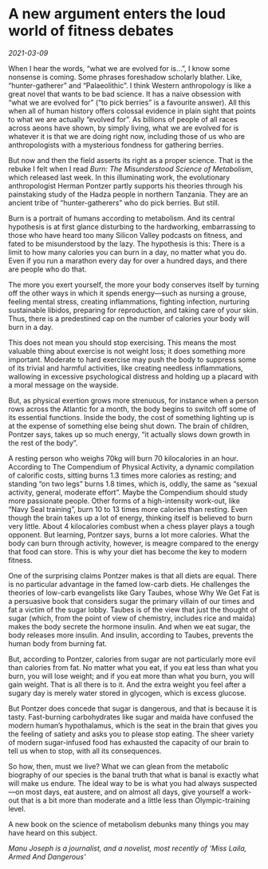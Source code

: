 # A new argument enters the loud world of fitness debates

*2021-03-09*

When I hear the words, “what we are evolved for is…”, I know some
nonsense is coming. Some phrases foreshadow scholarly blather. Like,
“hunter-gatherer” and “Palaeolithic”. I think Western anthropology is
like a great novel that wants to be bad science. It has a naive
obsession with “what we are evolved for” (“to pick berries” is a
favourite answer). All this when all of human history offers colossal
evidence in plain sight that points to what we are actually “evolved
for”. As billions of people of all races across aeons have shown, by
simply living, what we are evolved for is whatever it is that we are
doing right now, including those of us who are anthropologists with a
mysterious fondness for gathering berries.

But now and then the field asserts its right as a proper science. That
is the rebuke I felt when I read *Burn: The Misunderstood Science of
Metabolism*, which released last week. In this illuminating work, the
evolutionary anthropologist Herman Pontzer partly supports his theories
through his painstaking study of the Hadza people in northern Tanzania.
They are an ancient tribe of “hunter-gatherers” who do pick berries. But
still.

Burn is a portrait of humans according to metabolism. And its central
hypothesis is at first glance disturbing to the hardworking,
embarrassing to those who have heard too many Silicon Valley podcasts on
fitness, and fated to be misunderstood by the lazy. The hypothesis is
this: There is a limit to how many calories you can burn in a day, no
matter what you do. Even if you run a marathon every day for over a
hundred days, and there are people who do that.

The more you exert yourself, the more your body conserves itself by
turning off the other ways in which it spends energy—such as nursing a
grouse, feeling mental stress, creating inflammations, fighting
infection, nurturing sustainable libidos, preparing for reproduction,
and taking care of your skin. Thus, there is a predestined cap on the
number of calories your body will burn in a day.

This does not mean you should stop exercising. This means the most
valuable thing about exercise is not weight loss; it does something more
important. Moderate to hard exercise may push the body to suppress some
of its trivial and harmful activities, like creating needless
inflammations, wallowing in excessive psychological distress and holding
up a placard with a moral message on the wayside.

But, as physical exertion grows more strenuous, for instance when a
person rows across the Atlantic for a month, the body begins to switch
off some of its essential functions. Inside the body, the cost of
something lighting up is at the expense of something else being shut
down. The brain of children, Pontzer says, takes up so much energy, “it
actually slows down growth in the rest of the body”.

A resting person who weighs 70kg will burn 70 kilocalories in an hour.
According to The Compendium of Physical Activity, a dynamic compilation
of calorific costs, sitting burns 1.3 times more calories as resting;
and standing “on two legs” burns 1.8 times, which is, oddly, the same as
“sexual activity, general, moderate effort”. Maybe the Compendium should
study more passionate people. Other forms of a high-intensity work-out,
like “Navy Seal training”, burn 10 to 13 times more calories than
resting. Even though the brain takes up a lot of energy, thinking itself
is believed to burn very little. About 4 kilocalories combust when a
chess player plays a tough opponent. But learning, Pontzer says, burns a
lot more calories. What the body can burn through activity, however, is
meagre compared to the energy that food can store. This is why your diet
has become the key to modern fitness.

One of the surprising claims Pontzer makes is that all diets are equal.
There is no particular advantage in the famed low-carb diets. He
challenges the theories of low-carb evangelists like Gary Taubes, whose
Why We Get Fat is a persuasive book that considers sugar the primary
villain of our times and fat a victim of the sugar lobby. Taubes is of
the view that just the thought of sugar (which, from the point of view
of chemistry, includes rice and maida) makes the body secrete the
hormone insulin. And when we eat sugar, the body releases more insulin.
And insulin, according to Taubes, prevents the human body from burning
fat.

But, according to Pontzer, calories from sugar are not particularly more
evil than calories from fat. No matter what you eat, if you eat less
than what you burn, you will lose weight; and if you eat more than what
you burn, you will gain weight. That is all there is to it. And the
extra weight you feel after a sugary day is merely water stored in
glycogen, which is excess glucose.

But Pontzer does concede that sugar is dangerous, and that is because it
is tasty. Fast-burning carbohydrates like sugar and maida have confused
the modern human’s hypothalamus, which is the seat in the brain that
gives you the feeling of satiety and asks you to please stop eating. The
sheer variety of modern sugar-infused food has exhausted the capacity of
our brain to tell us when to stop, with all its consequences.

So how, then, must we live? What we can glean from the metabolic
biography of our species is the banal truth that what is banal is
exactly what will make us endure. The ideal way to be is what you had
always suspected—on most days, eat austere, and on almost all days, give
yourself a work-out that is a bit more than moderate and a little less
than Olympic-training level.

A new book on the science of metabolism debunks many things you may have
heard on this subject.

*Manu Joseph is a journalist, and a novelist, most recently of ‘Miss
Laila, Armed And Dangerous’*
